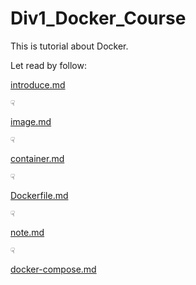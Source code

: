 # Div1_Docker_Course
This is tutorial about Docker.

Let read by follow:

[introduce.md](https://github.com/longnv-0623/Div1_Docker_Course/blob/master/introduce.md)

    ☟
[image.md](https://github.com/longnv-0623/Div1_Docker_Course/blob/master/concepts/Image.md)

    ☟
[container.md](https://github.com/longnv-0623/Div1_Docker_Course/blob/master/concepts/container.md)

    ☟
[Dockerfile.md](https://github.com/longnv-0623/Div1_Docker_Course/blob/master/concepts/Dockerfile.md)

    ☟
[note.md](https://github.com/longnv-0623/Div1_Docker_Course/blob/master/concepts/note.md)

    ☟
[docker-compose.md](https://github.com/longnv-0623/Div1_Docker_Course/blob/master/concepts/docker-compose.md)
